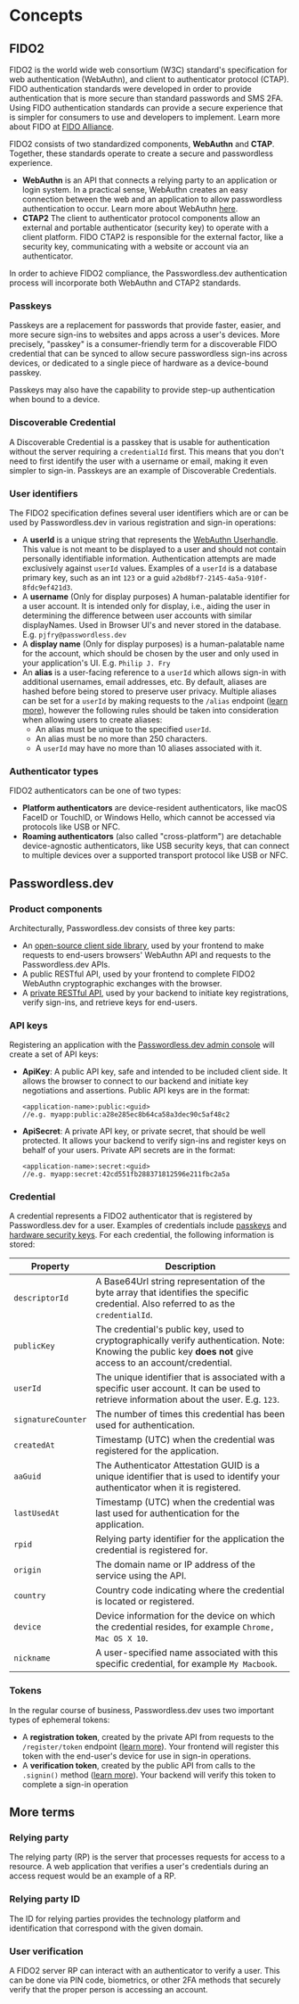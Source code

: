 # Concepts

## FIDO2

FIDO2 is the world wide web consortium (W3C) standard's specification for web authentication (WebAuthn), and client to authenticator protocol (CTAP). FIDO authentication standards were developed in order to provide authentication that is more secure than standard passwords and SMS 2FA. Using FIDO authentication standards can provide a secure experience that is simpler for consumers to use and developers to implement. Learn more about FIDO at [FIDO Alliance](https://fidoalliance.org/fido2/).

FIDO2 consists of two standardized components, **WebAuthn** and **CTAP**. Together, these standards operate to create a secure and passwordless experience.

- **WebAuthn** is an API that connects a relying party to an application or login system. In a practical sense, WebAuthn creates an easy connection between the web and an application to allow passwordless authentication to occur. Learn more about WebAuthn [here](https://www.yubico.com/resource/why-webauthn-matters/).
- **CTAP2** The client to authenticator protocol components allow an external and portable authenticator (security key) to operate with a client platform. FIDO CTAP2 is responsible for the external factor, like a security key, communicating with a website or account via an authenticator.

In order to achieve FIDO2 compliance, the Passwordless.dev authentication process will incorporate both WebAuthn and CTAP2 standards.

### Passkeys

Passkeys are a replacement for passwords that provide faster, easier, and more secure sign-ins to websites and apps across a user's devices. More precisely, "passkey" is a consumer-friendly term for a discoverable FIDO credential that can be synced to allow secure passwordless sign-ins across devices, or dedicated to a single piece of hardware as a device-bound passkey.

Passkeys may also have the capability to provide step-up authentication when bound to a device.

### Discoverable Credential

A Discoverable Credential is a passkey that is usable for authentication without the server requiring a `credentialId` first. This means that you don't need to first identify the user with a username or email, making it even simpler to sign-in. Passkeys are an example of Discoverable Credentials.

### User identifiers

The FIDO2 specification defines several user identifiers which are or can be used by Passwordless.dev in various registration and sign-in operations:

- A **userId** is a unique string that represents the [WebAuthn Userhandle](https://www.w3.org/TR/webauthn-2/#dom-publickeycredentialuserentity-id). This value is not meant to be displayed to a user and should not contain personally identifiable information. Authentication attempts are made exclusively against `userId` values. Examples of a `userId` is a database primary key, such as an int `123` or a guid `a2bd8bf7-2145-4a5a-910f-8fdc9ef421d3`.
- A **username** (Only for display purposes) A human-palatable identifier for a user account. It is intended only for display, i.e., aiding the user in determining the difference between user accounts with similar displayNames. Used in Browser UI's and never stored in the database. E.g. `pjfry@passwordless.dev`
- A **display name** (Only for display purposes) is a human-palatable name for the account, which should be chosen by the user and only used in your application's UI. E.g. `Philip J. Fry`
- An **alias** is a user-facing reference to a `userId` which allows sign-in with additional usernames, email addresses, etc. By default, aliases are hashed before being stored to preserve user privacy. Multiple aliases can be set for a `userId` by making requests to the `/alias` endpoint ([learn more](api.html#alias)), however the following rules should be taken into consideration when allowing users to create aliases:
  - An alias must be unique to the specified `userId`.
  - An alias must be no more than 250 characters.
  - A `userId` may have no more than 10 aliases associated with it.

### Authenticator types

FIDO2 authenticators can be one of two types:

- **Platform authenticators** are device-resident authenticators, like macOS FaceID or TouchID, or Windows Hello, which cannot be accessed via protocols like USB or NFC.
- **Roaming authenticators** (also called "cross-platform") are detachable device-agnostic authenticators, like USB security keys, that can connect to multiple devices over a supported transport protocol like USB or NFC.

## Passwordless.dev

### Product components

Architecturally, Passwordless.dev consists of three key parts:

- An [open-source client side library](frontend/javascript), used by your frontend to make requests to end-users browsers' WebAuthn API and requests to the Passwordless.dev APIs.
- A public RESTful API, used by your frontend to complete FIDO2 WebAuthn cryptographic exchanges with the browser.
- A [private RESTful API](api), used by your backend to initiate key registrations, verify sign-ins, and retrieve keys for end-users.

### API keys

Registering an application with the [Passwordless.dev admin console](get-started.html#create-an-application) will create a set of API keys:

- **ApiKey**: A public API key, safe and intended to be included client side. It allows the browser to connect to our backend and initiate key negotiations and assertions. Public API keys are in the format:
  ```
  <application-name>:public:<guid>
  //e.g. myapp:public:a28e285ec8b64ca58a3dec90c5af48c2
  ```
- **ApiSecret**: A private API key, or private secret, that should be well protected. It allows your backend to verify sign-ins and register keys on behalf of your users. Private API secrets are in the format:

  ```
  <application-name>:secret:<guid>
  //e.g. myapp:secret:42cd551fb288371812596e211fbc2a5a
  ```

### Credential

A credential represents a FIDO2 authenticator that is registered by Passwordless.dev for a user. Examples of credentials include [passkeys](https://fidoalliance.org/passkeys/) and [hardware security keys](https://www.yubico.com/products/security-key/). For each credential, the following information is stored:

| Property           | Description                                                                                                                                                   |
| ------------------ | ------------------------------------------------------------------------------------------------------------------------------------------------------------- |
| `descriptorId`     | A Base64Url string representation of the byte array that identifies the specific credential. Also referred to as the `credentialId`.                          |
| `publicKey`        | The credential's public key, used to cryptographically verify authentication. Note: Knowing the public key **does not** give access to an account/credential. |
| `userId`           | The unique identifier that is associated with a specific user account. It can be used to retrieve information about the user. E.g. `123`.                     |
| `signatureCounter` | The number of times this credential has been used for authentication.                                                                                         |
| `createdAt`        | Timestamp (UTC) when the credential was registered for the application.                                                                                       |
| `aaGuid`           | The Authenticator Attestation GUID is a unique identifier that is used to identify your authenticator when it is registered.                                  |
| `lastUsedAt`       | Timestamp (UTC) when the credential was last used for authentication for the application.                                                                     |
| `rpid`             | Relying party identifier for the application the credential is registered for.                                                                                |
| `origin`           | The domain name or IP address of the service using the API.                                                                                                   |
| `country`          | Country code indicating where the credential is located or registered.                                                                                        |
| `device`           | Device information for the device on which the credential resides, for example `Chrome, Mac OS X 10`.                                                         |
| `nickname`         | A user-specified name associated with this specific credential, for example `My Macbook`.                                                                     |

### Tokens

In the regular course of business, Passwordless.dev uses two important types of ephemeral tokens:

- A **registration token**, created by the private API from requests to the `/register/token` endpoint ([learn more](api.html#register-token)). Your frontend will register this token with the end-user's device for use in sign-in operations.
- A **verification token**, created by the public API from calls to the `.signin()` method ([learn more](frontend/javascript.html#signin)). Your backend will verify this token to complete a sign-in operation

## More terms

### Relying party

The relying party (RP) is the server that processes requests for access to a resource. A web application that verifies a user's credentials during an access request would be an example of a RP.

### Relying party ID

The ID for relying parties provides the technology platform and identification that correspond with the given domain.

### User verification

A FIDO2 server RP can interact with an authenticator to verify a user. This can be done via PIN code, biometrics, or other 2FA methods that securely verify that the proper person is accessing an account.
